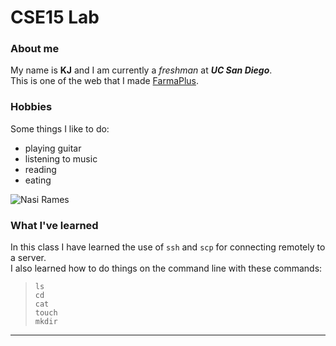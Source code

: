 # CSE15 Lab

### About me
My name is **KJ** and I am currently a *freshman* at ***UC San Diego***.    
This is one of the web that I made [FarmaPlus](https://farmaplus.kemkes.go.id).

### Hobbies
Some things I like to do:
- playing guitar
- listening to music
- reading
- eating

![Nasi Rames](https://bigoven-res.cloudinary.com/image/upload/t_recipe-256/resep-nasi-uduk-betawi-1751439.jpg)

### What I've learned
In this class I have learned the use of `ssh` and `scp` for connecting remotely to a server.  
I also learned how to do things on the command line with these commands:
> ``` 
> ls
> cd
> cat
> touch
> mkdir
> ```
***

